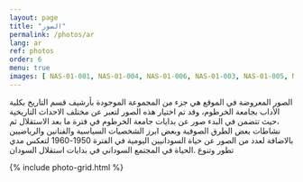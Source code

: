 ```yaml
---
layout: page
title: "الصور"
permalink: /photos/ar
lang: ar
ref: photos
order: 6
menu: true
images: [ NAS-01-001, NAS-01-004, NAS-01-006, NAS-01-003, NAS-01-005, NAS-01-002, GAD-01-322, GAD-01-223, GAD-01-330, GAD-01-301, GAD-01-300, GAD-01-321, GAD-01-102, GAD-01-016, GAD-01-111, GAD-01-022, GAD-01-043, GAD-01-035, GAD-01-204, GAD-01-218, GAD-01-139, GAD-01-042, GAD-01-133, GAD-01-336, GAD-01-106, GAD-01-041, GAD-01-170, GAD-01-257, GAD-01-036, GAD-01-050, GAD-01-167, GAD-01-190, GAD-01-176, GAD-01-317, GAD-01-047, GAD-01-033, SHA-03-026, SHA-03-073, SHA-03-007, SHA-06-002, SHA-03-032, SHA-08-003, SHA-17-005, SHA-16-025, SHA-03-017, SHA-13-001, SHA-09-015, SHA-07-001, SHA-03-036 ]
---
```

الصور المعروضة في الموقع  هي جزء من المجموعة  الموجودة بأرشيف قسم التاريخ بكلية الأداب بجامعة الخرطوم، وقد تم اختيار هذه الصور لتعبر عن مختلف الاحداث التاريخية ،حيث تتضمن في البدء صور عن بدايات جامعة الخرطوم في فترة ما بعد الاستقلال  ثم نشاطات بعض الطرق الصوفية  وبعض ابرز الشخصيات السياسية والفنانين والرياضيين بالاضافة لعدد من الصور عن حياة السودانيين اليومية في الفترة 1950-1960  لتعكس مدي تطور وتنوع .الحياة في المجتمع السوداني  في بدايات استقلال السودان

{% include photo-grid.html %}
